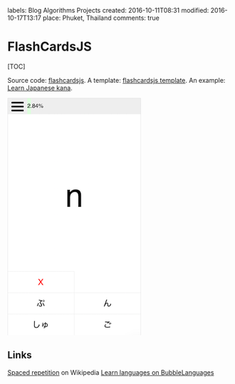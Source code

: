 labels: Blog
		Algorithms
		Projects
created: 2016-10-11T08:31
modified: 2016-10-17T13:17
place: Phuket, Thailand
comments: true

# FlashCardsJS

[TOC]

Source code: [flashcardsjs](https://github.com/nanvel/flashcardsjs).
A template: [flashcardsjs template](https://github.com/nanvel/flashcards).
An example: [Learn Japanese kana](https://nanvel.github.io/kanalearn/).

![flashcardjs learn kana](flashcardsjs.png)

## Links

[Spaced repetition](https://en.wikipedia.org/wiki/Spaced_repetition) on Wikipedia
[Learn languages on BubbleLanguages](https://www.bubblelanguages.com/)
